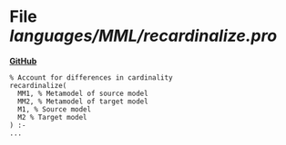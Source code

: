 # File _languages/MML/recardinalize.pro_
**[GitHub](https://github.com/softlang/yas/blob/master/languages/MML/recardinalize.pro)**
```
% Account for differences in cardinality
recardinalize(
  MM1, % Metamodel of source model 
  MM2, % Metamodel of target model
  M1, % Source model
  M2 % Target model
) :-
...
```
